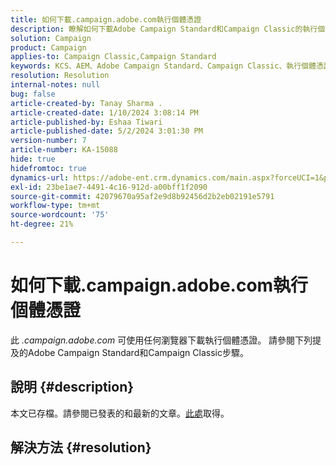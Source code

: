 ```yaml
---
title: 如何下載.campaign.adobe.com執行個體憑證
description: 瞭解如何下載Adobe Campaign Standard和Campaign Classic的執行個體憑證。
solution: Campaign
product: Campaign
applies-to: Campaign Classic,Campaign Standard
keywords: KCS、AEM、Adobe Campaign Standard、Campaign Classic、執行個體憑證、.campaign.adobe.com
resolution: Resolution
internal-notes: null
bug: false
article-created-by: Tanay Sharma .
article-created-date: 1/10/2024 3:08:14 PM
article-published-by: Eshaa Tiwari
article-published-date: 5/2/2024 3:01:30 PM
version-number: 7
article-number: KA-15088
hide: true
hidefromtoc: true
dynamics-url: https://adobe-ent.crm.dynamics.com/main.aspx?forceUCI=1&pagetype=entityrecord&etn=knowledgearticle&id=e7004411-caaf-ee11-a569-6045bd006e5a
exl-id: 23be1ae7-4491-4c16-912d-a00bff1f2090
source-git-commit: 42079670a95af2e9d8b92456d2b2eb02191e5791
workflow-type: tm+mt
source-wordcount: '75'
ht-degree: 21%

---
```


# 如何下載.campaign.adobe.com執行個體憑證


此 *.campaign.adobe.com* 可使用任何瀏覽器下載執行個體憑證。 請參閱下列提及的Adobe Campaign Standard和Campaign Classic步驟。

## 說明 {#description}

本文已存檔。請參閱已發表的和最新的文章。[此處](https://experienceleague.adobe.com/search.html#sort=relevancy)取得。

## 解決方法 {#resolution}
